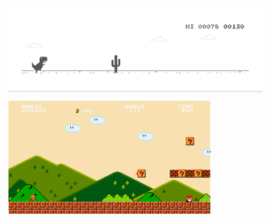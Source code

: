 [![](https://github.com/Danish903/Danish903/blob/main/img/dino.gif)](https://chromedino.com)

[![](https://github.com/Danish903/Danish903/blob/main/img/mario.gif)](https://chromedino.com)

<!--
**Danish903/Danish903** is a ✨ _special_ ✨ repository because its `README.md` (this file) appears on your GitHub profile.

Here are some ideas to get you started:

- 🔭 I’m currently working on ...
- 🌱 I’m currently learning ...
- 👯 I’m looking to collaborate on ...
- 🤔 I’m looking for help with ...
- 💬 Ask me about ...
- 📫 How to reach me: ...
- 😄 Pronouns: ...
- ⚡ Fun fact: ...
-->
